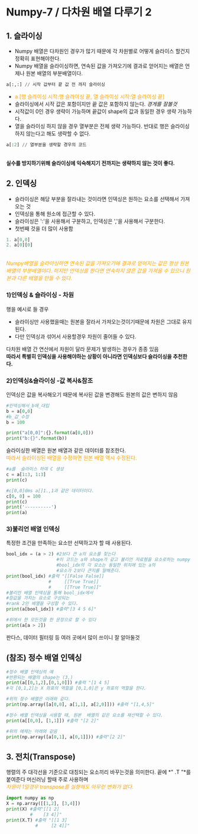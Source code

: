# Numpy-7 / 다차원 배열 다루기 2
## 1. 슬라이싱
- Numpy 배열은 다차원인 경우가 많기 때문에 각 차원별로 어떻게 슬라이스 할건지 정확히 표현해야한다.
- Numpy 배열을 슬라이싱하면, 연속된 값을 가져오기에 결과로 얻어지는 배열은 언제나 원본 배열의 부분배열이다.

```python
a[:,:] // 시작 값부터 끝 값 전 까지 슬라이싱
```
- <span style="color:orange"> a [행 슬라이싱 시작:행 슬라이싱 끝, 열 슬라이싱 시작:열 슬라이싱 끝]
- 슬라이싱에서 시작 값은 포함이지만 끝 값은 포함하지 않는다.  *경게를 잘볼것* 
- 시작값이 0인 경우 생략이 가능하며 끝값이 shape의 값과 동일한 경우 생략 가능하다.
- 열을 슬라이싱 하지 않을 경우 열부분은 전체 생략 가능하다. 반대로 행은 슬라이싱 하지 않는다고 해도 생략할 수 없다.
```python
a[:2] // 열부분을 생략할 경우의 코드
```
<br>**실수를 방지하기위해 슬라이싱에 익숙해지기 전까지는 생략하지 않는 것이 좋다.**</br>

## 2. 인덱싱
- 슬라이싱은 해당 부분을 잘라내는 것이라면 인덱싱은 원하는 요소를 선택해서 가져오는 것
- 인덱싱을 통해 원소에 접근할 수 있다.
- 슬라이싱은 ':'을 사용해서 구뷴하고, 인덱싱은 ','을 사용해서 구분한다.
- 첫번째 것을 더 많이 사용함
```python
1. a[0,0]
2. a[0][0]
```
<span style="color:orange"><br>*Numpy배열을 슬라이싱하면 연속된 값을 가져오기에 
결과로 얻어지는 값은 항상 원본 배열의 부분배열이다.
하지만 인덱싱을 한다면 연속하지 않은 값을 가져올 수 있으니 
원본과 다른 배열을 만들 수 있다.*</br>

### 1)인덱싱 & 슬라이싱 - 차원
행을 예시로 들 경우
- 슬라이싱만 사용했을때는 원본을 잘라서 가져오는것이기때문에 차원은 그대로 유지된다.
- 다만 인덱싱과 섞어서 사용할경우 차원이 줄어들 수 있다.

다차원 배열 간 연산에서 차원이 달라 문제가 발생하는 경우가 종종 있음
<br>**따라서 특별히 인덱싱을 사용해야하는 상황이 아니라면 인덱싱보다 슬라이싱을 추천한다.**</br>

### 2)인덱싱&슬라이싱 -값 복사&참조
인덱싱은 값을 복사해오기 때문에 복사된 값을 변경해도 원본의 값은 변하지 않음
```python
#인덱싱해서_b에_대입
b = a[0,0]
#b_값_수정
b = 100

print("a[0,0]":{}.format(a[0,0]))
print("b:{}".format(b))
```

슬라이싱한 배열은 원본 배열과 같은 데이터를 참조한다.
<br><span style="color:orange">따라서 슬라이싱된 배열을 수정하면 원본 배열 역시 수정된다.</span></br>

```python
#a를  슬라이스 하여 C 생성
c = a[1:3, 1:3]
print(c)
```
````python
#c[0,0]dms a[]1.,1과 같은 데이터이다.
c[0, 0] = 100
print(c)
print('----------')
print(a)
````
### 3)불리언 배열 인덱싱
특정한 조건을 만족하는 요소만 선택하고자 할 때 사용된다.

```python
bool_idx = (a > 2) #2보다 큰 a의 요소를 찾는다
                   #이 코드는 a와 shape가 같고 불리언 자료형을 요소로하는 numpy 배열을 반환한다
                   #bool_idx의 각 요소는 동일한 위치에 있는 a의
                   #요소가 2보다 큰지를 말해준다.
print(bool_idx) #출력 "[[False False]]
                #     [[True True]]
                #     [[True True]]"
#불리언 배열 인덱싱을 통해 bool_idx에서
#참값을 가지는 요소로 구성되는
#rank 2인 배열을 구성할 수 있다.
print(a[bool_idx]) #출력"[3 4 5 6]"

#위에서 한 모든것을 한 문장으로 할 수 있다
print(a[a > 2])
```
판다스, 데이터 필터링 등 여러 곳에서 많이 쓰이니 잘 알아둘것

## (참조) 정수 배열 인덱싱
```python
#정수 배열 인덱싱의 예
#반환되는 배열의 shape는 (3,)
print(a[[0,1,2],[0,1,0]]) #출력 "[1 4 5]
#각 [0,1,2]는 X 좌표의 역할을 [0,1,0]은 y 좌표의 역할을 한다.

#위의 정수 배열은 아래와 같다.
print(np.array([a[0,0], a[1,1], a[2,0]])) #출력 "[1,4,5]"

#정수 배열 인덱싱을 사용할 때, 원본  배열의 같은 요소를 재선택할 수 있다.
print(a[[0,0], [1,1]]) #출력 "[2 2]"

#위의 에제는 아래와 같음
print(np.array([a[0,1], a[0,1]])) #출력"[2 2]"
```
## 3. 전치(Transpose)
행렬의 주 대각선을 기준으로 대칭되는 요소끼리 바꾸는것을 의미한다. 끝에 *" .T "*를 붙여준다
머신러닝 할때 주로 사용하며 <span style="color:orange"><br> *차원이 1일경우 transpose를 실향해도 아무런 변화가 없다.* </br></span>
```python
import numpy as np
X = np.array([[1,2], [3,4]])
print(X) #출력"[[1 2]
         #    [3 4]]"
print(X.T) #출력 "[[1 3]
           #     [2 4]]"
```